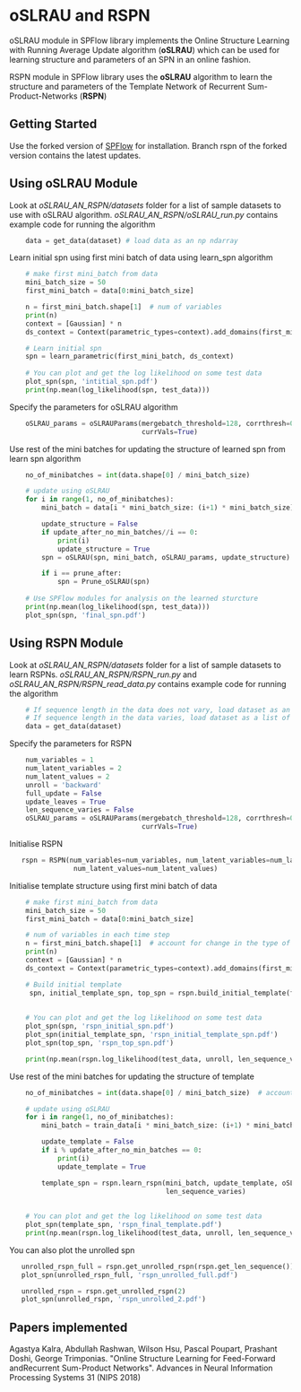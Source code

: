 # oSLRAU and RSPN

oSLRAU module in SPFlow library implements the Online Structure Learning with Running Average Update algorithm (**oSLRAU**) 
which can be used for learning structure and parameters of an SPN in an online fashion.

RSPN module in SPFlow library uses the **oSLRAU** algorithm to learn the structure and parameters of the Template Network
of Recurrent Sum-Product-Networks (**RSPN**)  

## Getting Started

Use the forked version of [SPFlow](https://github.com/c0derzer0/SPFlow) for installation. Branch rspn of the forked version contains the latest updates.

## Using oSLRAU Module

Look at *oSLRAU_AN_RSPN/datasets* folder for a list of sample datasets to use with oSLRAU algorithm. 
*oSLRAU_AN_RSPN/oSLRAU_run.py* contains example code for running the algorithm
```python
    data = get_data(dataset) # load data as an np ndarray
 ```
Learn initial spn using first mini batch of data using learn_spn algorithm
```python
    # make first mini_batch from data
    mini_batch_size = 50
    first_mini_batch = data[0:mini_batch_size]

    n = first_mini_batch.shape[1]  # num of variables 
    print(n)
    context = [Gaussian] * n
    ds_context = Context(parametric_types=context).add_domains(first_mini_batch)

    # Learn initial spn 
    spn = learn_parametric(first_mini_batch, ds_context)
    
    # You can plot and get the log likelihood on some test data
    plot_spn(spn, 'intitial_spn.pdf')
    print(np.mean(log_likelihood(spn, test_data)))
```
Specify the parameters for oSLRAU algorithm
```python
    oSLRAU_params = oSLRAUParams(mergebatch_threshold=128, corrthresh=0.1, mvmaxscope=1, equalweight=True,
                                 currVals=True)
```                                
Use rest of the mini batches for updating the structure of learned spn from learn spn algorithm
```python
    no_of_minibatches = int(data.shape[0] / mini_batch_size)

    # update using oSLRAU
    for i in range(1, no_of_minibatches):
        mini_batch = data[i * mini_batch_size: (i+1) * mini_batch_size]

        update_structure = False
        if update_after_no_min_batches//i == 0:
            print(i)
            update_structure = True
        spn = oSLRAU(spn, mini_batch, oSLRAU_params, update_structure)

        if i == prune_after:
            spn = Prune_oSLRAU(spn)
            
    # Use SPFlow modules for analysis on the learned sturcture
    print(np.mean(log_likelihood(spn, test_data)))
    plot_spn(spn, 'final_spn.pdf')
```
## Using RSPN Module

Look at *oSLRAU_AN_RSPN/datasets* folder for a list of sample datasets to learn RSPNs. 
*oSLRAU_AN_RSPN/RSPN_run.py* and *oSLRAU_AN_RSPN/RSPN_read_data.py* contains example code for running the algorithm
```python
    # If sequence length in the data does not vary, load dataset as an np ndarray
    # If sequence length in the data varies, load dataset as a list of ndarrays
    data = get_data(dataset) 
 ``` 
 Specify the parameters for RSPN
```python
    num_variables = 1
    num_latent_variables = 2
    num_latent_values = 2
    unroll = 'backward'
    full_update = False
    update_leaves = True
    len_sequence_varies = False
    oSLRAU_params = oSLRAUParams(mergebatch_threshold=128, corrthresh=0.1, mvmaxscope=1, equalweight=True,
                                 currVals=True)
```
Initialise RSPN 
```python
   rspn = RSPN(num_variables=num_variables, num_latent_variables=num_latent_variables,
                num_latent_values=num_latent_values)
```
Initialise template structure using first mini batch of data
```python
    # make first mini_batch from data
    mini_batch_size = 50
    first_mini_batch = data[0:mini_batch_size]

    # num of variables in each time step
    n = first_mini_batch.shape[1]  # account for change in the type of data, if length os sequence varies
    print(n)
    context = [Gaussian] * n
    ds_context = Context(parametric_types=context).add_domains(first_mini_batch[:, 0:num_variables]

    # Build initial template
     spn, initial_template_spn, top_spn = rspn.build_initial_template(first_mini_batch, ds_context,
                                                                       len_sequence_varies)
    
    # You can plot and get the log likelihood on some test data
    plot_spn(spn, 'rspn_initial_spn.pdf')
    plot_spn(initial_template_spn, 'rspn_initial_template_spn.pdf')
    plot_spn(top_spn, 'rspn_top_spn.pdf')

    print(np.mean(rspn.log_likelihood(test_data, unroll, len_sequence_varies=False)))
```                                
Use rest of the mini batches for updating the structure of template
```python
    no_of_minibatches = int(data.shape[0] / mini_batch_size)  # account for change in the type of data, if length os sequence varies

    # update using oSLRAU
    for i in range(1, no_of_minibatches):
        mini_batch = train_data[i * mini_batch_size: (i+1) * mini_batch_size]

        update_template = False
        if i % update_after_no_min_batches == 0:
            print(i)
            update_template = True

        template_spn = rspn.learn_rspn(mini_batch, update_template, oSLRAU_params, unroll, full_update, update_leaves,
                                       len_sequence_varies)
           
            
    # You can plot and get the log likelihood on some test data
    plot_spn(template_spn, 'rspn_final_template.pdf')
    print(np.mean(rspn.log_likelihood(test_data, unroll, len_sequence_varies)))

```
You can also plot the unrolled spn
```python
   unrolled_rspn_full = rspn.get_unrolled_rspn(rspn.get_len_sequence())
   plot_spn(unrolled_rspn_full, 'rspn_unrolled_full.pdf')

   unrolled_rspn = rspn.get_unrolled_rspn(2)
   plot_spn(unrolled_rspn, 'rspn_unrolled_2.pdf')
 ```
## Papers implemented
Agastya Kalra, Abdullah Rashwan, Wilson Hsu, Pascal Poupart, Prashant Doshi, George Trimponias. 
"Online Structure Learning for Feed-Forward andRecurrent Sum-Product Networks". 
Advances in Neural Information Processing Systems 31 (NIPS 2018)


    

